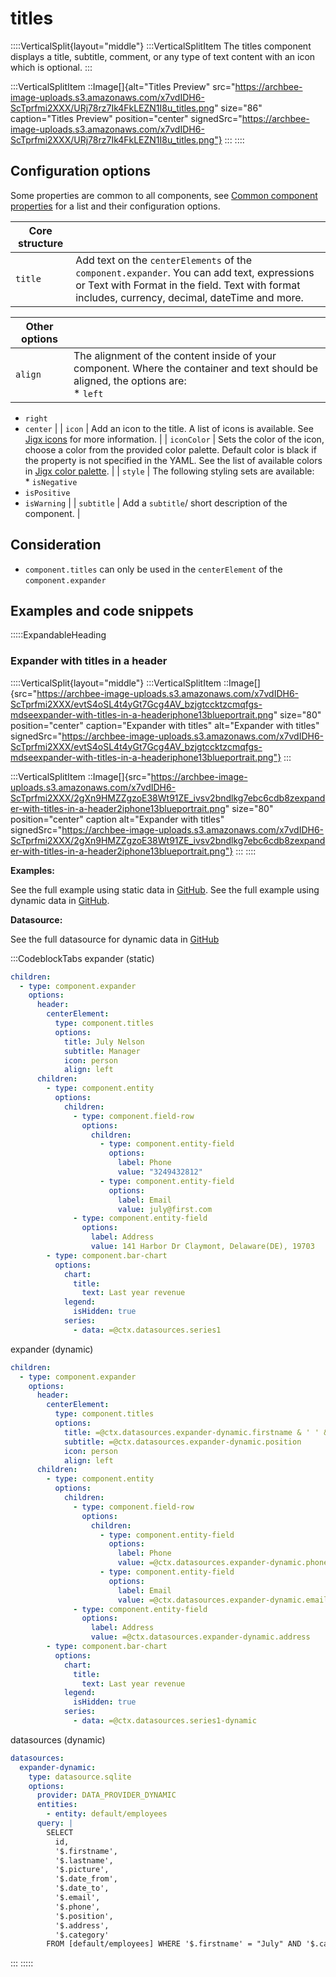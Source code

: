 # titles

::::VerticalSplit{layout="middle"}
:::VerticalSplitItem
The titles component displays a title, subtitle, comment, or any type of text content with an icon which is optional.
:::

:::VerticalSplitItem
::Image[]{alt="Titles Preview" src="https://archbee-image-uploads.s3.amazonaws.com/x7vdIDH6-ScTprfmi2XXX/URj78rz7Ik4FkLEZN1I8u_titles.png" size="86" caption="Titles Preview" position="center" signedSrc="https://archbee-image-uploads.s3.amazonaws.com/x7vdIDH6-ScTprfmi2XXX/URj78rz7Ik4FkLEZN1I8u_titles.png"}
:::
::::

## Configuration options

Some properties are common to all components, see [Common component properties](docId\:LLnTD-rxe8FmH7WpC5cZb) for a list and their configuration options.

| **Core structure** |                                                                                                                                                                                                |
| ------------------ | ---------------------------------------------------------------------------------------------------------------------------------------------------------------------------------------------- |
| `title`            | Add text on the `centerElements` of the `component.expander`. You can add text, expressions or Text with Format in the field. Text with format includes, currency, decimal, dateTime and more. |

| **Other options** |                                                                                                                                                                                                               |
| ----------------- | ------------------------------------------------------------------------------------------------------------------------------------------------------------------------------------------------------------- |
| `align`           | The alignment of the content inside of your component. Where the container and text should be aligned, the options are:<br />* `left`
* `right`
* `center`                                                    |
| `icon`            | Add an icon to the title. A list of icons is available. See [Jigx icons](#) for more information.                                                                                                             |
| `iconColor`       | Sets the color of the icon, choose a color from the provided color palette. Default color is black if the property is not specified in the YAML. See the list of available colors in [Jigx color palette](#). |
| `style`           | The following styling sets are available:<br />* `isNegative`
* `isPositive`
* `isWarning`                                                                                                                    |
| `subtitle`        | Add a  `subtitle`/ short description of the component.                                                                                                                                                        |

## Consideration

- `component.titles` can only be used in the `centerElement` of the  `component.expander`

## Examples and code snippets

:::::ExpandableHeading
### Expander with titles in a header

::::VerticalSplit{layout="middle"}
:::VerticalSplitItem
::Image[]{src="https://archbee-image-uploads.s3.amazonaws.com/x7vdIDH6-ScTprfmi2XXX/evtS4oSL4t4yGt7Gcg4AV_bzjgtccktzcmqfgs-mdseexpander-with-titles-in-a-headeriphone13blueportrait.png" size="80" position="center" caption="Expander with titles" alt="Expander with titles" signedSrc="https://archbee-image-uploads.s3.amazonaws.com/x7vdIDH6-ScTprfmi2XXX/evtS4oSL4t4yGt7Gcg4AV_bzjgtccktzcmqfgs-mdseexpander-with-titles-in-a-headeriphone13blueportrait.png"}
:::

:::VerticalSplitItem
::Image[]{src="https://archbee-image-uploads.s3.amazonaws.com/x7vdIDH6-ScTprfmi2XXX/2gXn9HMZZgzoE38Wt91ZE_ivsv2bndlkg7ebc6cdb8zexpander-with-titles-in-a-header2iphone13blueportrait.png" size="80" position="center" caption alt="Expander with titles" signedSrc="https://archbee-image-uploads.s3.amazonaws.com/x7vdIDH6-ScTprfmi2XXX/2gXn9HMZZgzoE38Wt91ZE_ivsv2bndlkg7ebc6cdb8zexpander-with-titles-in-a-header2iphone13blueportrait.png"}
:::
::::

**Examples:**

See the full example using static data in [GitHub](https://github.com/jigx-com/jigx-samples/blob/main/quickstart/jigx-samples/jigs/jigx-components/expander/static-data/expander.jigx).
See the full example using dynamic data in [GitHub](https://github.com/jigx-com/jigx-samples/blob/main/quickstart/jigx-samples/jigs/jigx-components/expander/dynamic-data/expander-dynamic-data.jigx).

**Datasource:**

See the full datasource for dynamic data in [GitHub](https://github.com/jigx-com/jigx-samples/blob/main/quickstart/jigx-samples/datasources/expanders%20and%20stages/expander-dynamic.jigx)

:::CodeblockTabs
expander (static)

```yaml
children:
  - type: component.expander
    options:
      header:
        centerElement: 
          type: component.titles
          options:
            title: July Nelson
            subtitle: Manager
            icon: person
            align: left
      children:
        - type: component.entity
          options:
            children:
              - type: component.field-row
                options:
                  children:
                    - type: component.entity-field
                      options:
                        label: Phone
                        value: "3249432812"
                    - type: component.entity-field
                      options:
                        label: Email
                        value: july@first.com
              - type: component.entity-field
                options:
                  label: Address
                  value: 141 Harbor Dr Claymont, Delaware(DE), 19703
        - type: component.bar-chart
          options:
            chart:
              title: 
                text: Last year revenue
            legend:
              isHidden: true
            series:
              - data: =@ctx.datasources.series1
```

expander (dynamic)

```yaml
children:
  - type: component.expander
    options:
      header:
        centerElement: 
          type: component.titles
          options:
            title: =@ctx.datasources.expander-dynamic.firstname & ' ' & @ctx.datasources.expander-dynamic.lastname
            subtitle: =@ctx.datasources.expander-dynamic.position
            icon: person
            align: left
      children:
        - type: component.entity
          options:
            children:
              - type: component.field-row
                options:
                  children:
                    - type: component.entity-field
                      options:
                        label: Phone
                        value: =@ctx.datasources.expander-dynamic.phone
                    - type: component.entity-field
                      options:
                        label: Email
                        value: =@ctx.datasources.expander-dynamic.email
              - type: component.entity-field
                options:
                  label: Address
                  value: =@ctx.datasources.expander-dynamic.address
        - type: component.bar-chart
          options:
            chart:
              title: 
                text: Last year revenue
            legend:
              isHidden: true
            series:
              - data: =@ctx.datasources.series1-dynamic
```

datasources (dynamic)

```yaml
datasources:
  expander-dynamic:
    type: datasource.sqlite
    options:
      provider: DATA_PROVIDER_DYNAMIC
      entities:
        - entity: default/employees
      query: | 
        SELECT 
          id,
          '$.firstname',
          '$.lastname',
          '$.picture', 
          '$.date_from', 
          '$.date_to', 
          '$.email',
          '$.phone', 
          '$.position', 
          '$.address', 
          '$.category' 
        FROM [default/employees] WHERE '$.firstname' = "July" AND '$.category' = 'employees'
```
:::
:::::

